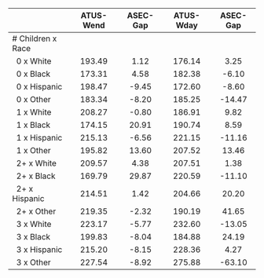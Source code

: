 
|                      |    ATUS-Wend |     ASEC-Gap |    ATUS-Wday |     ASEC-Gap |
| -------------------- | :----------: | :----------: | :----------: | :----------: |
| # Children x Race    |              |              |              |              |
| &nbsp;&nbsp;0 x White |       193.49 |         1.12 |       176.14 |         3.25 |
| &nbsp;&nbsp;0 x Black |       173.31 |         4.58 |       182.38 |        -6.10 |
| &nbsp;&nbsp;0 x Hispanic |       198.47 |        -9.45 |       172.60 |        -8.60 |
| &nbsp;&nbsp;0 x Other |       183.34 |        -8.20 |       185.25 |       -14.47 |
| &nbsp;&nbsp;1 x White |       208.27 |        -0.80 |       186.91 |         9.82 |
| &nbsp;&nbsp;1 x Black |       174.15 |        20.91 |       190.74 |         8.59 |
| &nbsp;&nbsp;1 x Hispanic |       215.13 |        -6.56 |       221.15 |       -11.16 |
| &nbsp;&nbsp;1 x Other |       195.82 |        13.60 |       207.52 |        13.46 |
| &nbsp;&nbsp;2+ x White |       209.57 |         4.38 |       207.51 |         1.38 |
| &nbsp;&nbsp;2+ x Black |       169.79 |        29.87 |       220.59 |       -11.10 |
| &nbsp;&nbsp;2+ x Hispanic |       214.51 |         1.42 |       204.66 |        20.20 |
| &nbsp;&nbsp;2+ x Other |       219.35 |        -2.32 |       190.19 |        41.65 |
| &nbsp;&nbsp;3 x White |       223.17 |        -5.77 |       232.60 |       -13.05 |
| &nbsp;&nbsp;3 x Black |       199.83 |        -8.04 |       184.88 |        24.19 |
| &nbsp;&nbsp;3 x Hispanic |       215.20 |        -8.15 |       228.36 |         4.27 |
| &nbsp;&nbsp;3 x Other |       227.54 |        -8.92 |       275.88 |       -63.10 |

